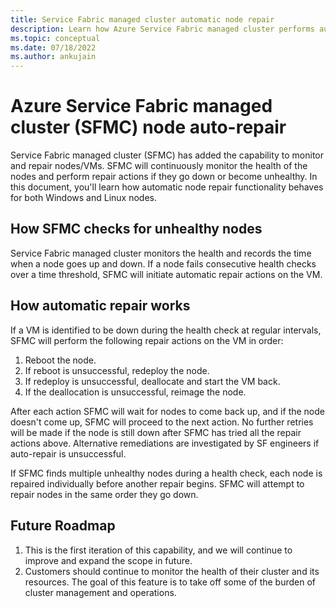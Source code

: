 ```yaml
---
title: Service Fabric managed cluster automatic node repair 
description: Learn how Azure Service Fabric managed cluster performs automatic node repair if they go down.
ms.topic: conceptual
ms.date: 07/18/2022
ms.author: ankujain
---
```

# Azure Service Fabric managed cluster (SFMC) node auto-repair

Service Fabric managed cluster (SFMC) has added the capability to monitor and repair nodes/VMs. SFMC will continuously monitor the health of the nodes and perform repair actions if they go down or become unhealthy. 
In this document, you'll learn how automatic node repair functionality behaves for both Windows and Linux nodes.

## How SFMC checks for unhealthy nodes 

Service Fabric managed cluster monitors the health and records the time when a node goes up and down. If a node fails consecutive health checks over a time threshold, SFMC will initiate automatic repair actions on the VM.

## How automatic repair works 

If a VM is identified to be down during the health check at regular intervals, SFMC will perform the following repair actions on the VM in order:  

1) Reboot the node.
2) If reboot is unsuccessful, redeploy the node.   
3) If redeploy is unsuccessful, deallocate and start the VM back. 
4) If the deallocation is unsuccessful, reimage the node. 

After each action SFMC will wait for nodes to come back up, and if the node doesn't come up, SFMC will proceed to the next action. No further retries will be made if the node is still down after SFMC has tried all the repair actions above. Alternative remediations are investigated by SF engineers if auto-repair is unsuccessful. 

If SFMC finds multiple unhealthy nodes during a health check, each node is repaired individually before another repair begins. SFMC will attempt to repair nodes in the same order they go down.  

## Future Roadmap

1) This is the first iteration of this capability, and we will continue to improve and expand the scope in future.
2) Customers should continue to monitor the health of their cluster and its resources. The goal of this feature is to take off some of the burden of cluster management and operations.
